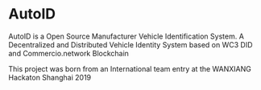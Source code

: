 # AutoID

AutoID is a Open Source Manufacturer Vehicle Identification System.  A Decentralized and Distributed  Vehicle Identity System based on WC3 DID and Commercio.network Blockchain

This project was born from an International team entry at the WANXIANG Hackaton Shanghai 2019